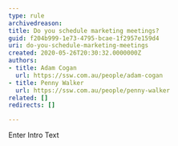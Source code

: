 ```yaml
---
type: rule
archivedreason: 
title: Do you schedule marketing meetings?
guid: f204b999-1e73-4795-bcae-1f2957e159d4
uri: do-you-schedule-marketing-meetings
created: 2020-05-26T20:30:32.0000000Z
authors:
- title: Adam Cogan
  url: https://ssw.com.au/people/adam-cogan
- title: Penny Walker
  url: https://ssw.com.au/people/penny-walker
related: []
redirects: []

---
```



Enter Intro Text
<br><excerpt class='endintro'></excerpt><br>



